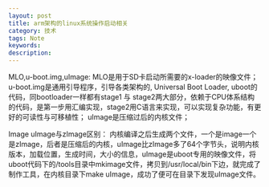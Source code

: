 ```yaml
---
layout: post
title: arm架构的linux系统操作启动相关
category: 技术
tags: Note
keywords:
description:
---
```


MLO,u-boot.img,uImage:
MLO是用于SD卡启动所需要的x-loader的映像文件；
u-boot.img是通用引导程序，引导各类架构的, Universal Boot Loader, uboot的代码，同bootloader一样都有stage1 与 stage2两大部分，依赖于CPU体系结构的代码，是第一步用汇编实现，stage2用C语言来实现，可以实现复杂功能，有更好的可读性与可移植性；
uImage是压缩过后的内核文件；

Image uImage与zImage区别：
内核编译之后生成两个文件，一个是image一个是zImage，后者是压缩后的内核，uImage比zImage多了64个字节头，说明内核版本，加载位置，生成时间，大小的信息，uImage是uboot专用的映像文件，将uboot代码下的/tools目录中mkimage文件，拷贝到/usr/local/bin下边，就完成了制作工具，在内核目录下make uImage，成功了便可在目录下发现uImage文件。



